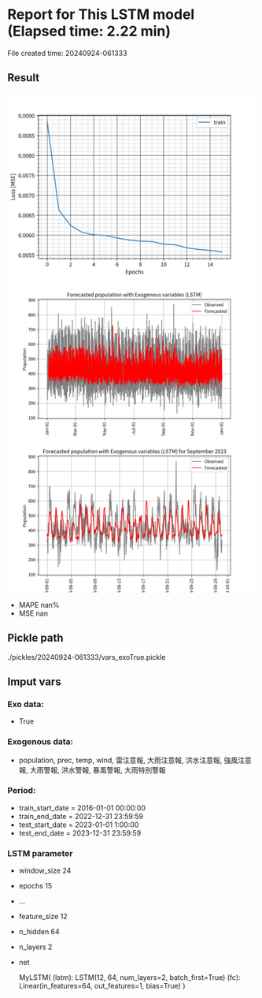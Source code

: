 
# Report for This LSTM model (Elapsed time: 2.22 min)

File created time: 20240924-061333

## Result 
<img src="result_20240924-061333_loss.png" width='600'/>
<img src="result_20240924-061333_forecast.png" width='600'/>
<img src="result_20240924-061333_forecast_september_2023.png" width='600'/>

- MAPE	nan%
- MSE 	nan

## Pickle path
./pickles/20240924-061333/vars_exoTrue.pickle

## Imput vars

### Exo data:
- True

### Exogenous data:
- population, prec, temp, wind, 雷注意報, 大雨注意報, 洪水注意報, 強風注意報, 大雨警報, 洪水警報, 暴風警報, 大雨特別警報
 
### Period:
- train_start_date    = 2016-01-01 00:00:00
- train_end_date      = 2022-12-31 23:59:59
- test_start_date     = 2023-01-01 1:00:00  
- test_end_date       = 2023-12-31 23:59:59

### LSTM parameter
- window_size	24
- epochs	15
- ...
- feature_size	12
- n_hidden	64
- n_layers	2
- net

     MyLSTM(
  (lstm): LSTM(12, 64, num_layers=2, batch_first=True)
  (fc): Linear(in_features=64, out_features=1, bias=True)
)


